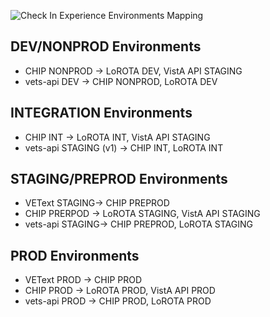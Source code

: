 ![Check In Experience Environments Mapping](https://raw.githubusercontent.com/department-of-veterans-affairs/va.gov-team/master/products/health-care/checkin/engineering/cie_environments_mapping.svg)

## DEV/NONPROD Environments
- CHIP NONPROD -> LoROTA DEV, VistA API STAGING
- vets-api DEV -> CHIP NONPROD, LoROTA DEV

## INTEGRATION Environments
- CHIP INT -> LoROTA INT, VistA API STAGING
- vets-api STAGING (v1) -> CHIP INT, LoROTA INT

## STAGING/PREPROD Environments
- VEText STAGING-> CHIP PREPROD
- CHIP PRERPOD -> LoROTA STAGING, VistA API STAGING
- vets-api STAGING-> CHIP PREPROD, LoROTA STAGING

## PROD Environments
- VEText PROD -> CHIP PROD
- CHIP PROD -> LoROTA PROD, VistA API PROD
- vets-api PROD -> CHIP PROD, LoROTA PROD
